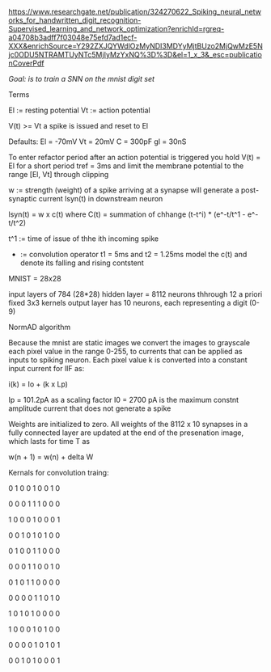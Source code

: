 https://www.researchgate.net/publication/324270622_Spiking_neural_networks_for_handwritten_digit_recognition-Supervised_learning_and_network_optimization?enrichId=rgreq-a04708b3adff7f03048e75efd7ad1ecf-XXX&enrichSource=Y292ZXJQYWdlOzMyNDI3MDYyMjtBUzo2MjQwMzE5Njc0ODU5NTRAMTUyNTc5MjIyMzYxNQ%3D%3D&el=1_x_3&_esc=publicationCoverPdf


*Goal: is to train a SNN on the mnist digit set*

Terms

El := resting potential
Vt := action potential

V(t) >= Vt a spike is issued
    and reset to El

Defaults:
    El = -70mV
    Vt = 20mV
    C = 300pF
    gl = 30nS

To enter refactor period after an action potential is triggered
you hold V(t) = El for a short period tref = 3ms and limit the
membrane potential to the range [El, Vt] through clipping

w := strength (weight) of a spike arriving at a synapse
will generate a post-synaptic current lsyn(t) in downstream neuron


lsyn(t) = w x c(t)
where C(t) = summation of chhange (t-t^i) * (e^-t/t^1 - e^-t/t^2)

t^1 := time of issue of thhe ith incoming spike
* := convolution operator
t1 = 5ms and t2 = 1.25ms model the c(t) and denote its falling and rising contstent

MNIST = 28x28

input layers of 784 (28*28)
hidden layer = 8112 neurons thhrough 12 a priori fixed 3x3 kernels
output layer has 10 neurons, each representing a digit (0-9)

NormAD algorithm

Because the mnist are static images we convert the images to grayscale
each pixel value in the range 0-255, to currents that can be applied as inputs to spiking neuron. Each pixel value k is converted into a constant input current for lIF as:

i(k) = Io + (k x Lp)

Ip = 101.2pA as a scaling factor
I0 = 2700 pA is the maximum constnt amplitude current that does not generate a spike

Weights are initialized to zero. All weights of the 8112 x 10 synapses in a fully connected layer are updated at the end of the presenation image, which lasts for time T as

w(n + 1) = w(n) + delta W

Kernals for convolution traing:

0 1 0
0 1 0
0 1 0

0 0 0
1 1 1
0 0 0

1 0 0
0 1 0
0 0 1

0 0 1
0 1 0
1 0 0

0 1 0
0 1 1
0 0 0

0 0 0
1 1 0
0 1 0

0 1 0
1 1 0
0 0 0

0 0 0
0 1 1
0 1 0

1 0 1
0 1 0
0 0 0

1 0 0
0 1 0
1 0 0

0 0 0
0 1 0
1 0 1

0 0 1
0 1 0
0 0 1
